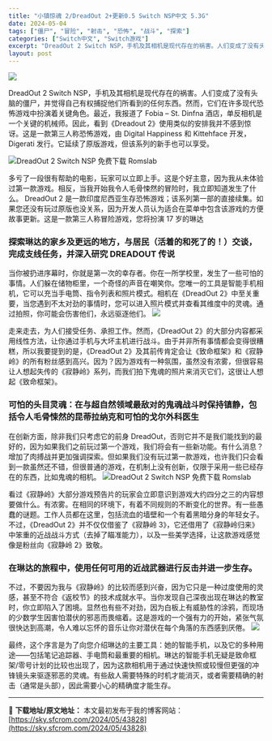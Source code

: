 ```yaml
---
title: "小镇惊魂 2/DreadOut 2+更新0.5 Switch NSP中文 5.3G"
date: 2024-05-04
tags: ["僵尸", "冒险", "射击", "恐怖", "战斗", "探索"]
categories: ["Switch中文", "Switch游戏"]
excerpt: "DreadOut 2 Switch NSP，手机及其相机是现代存在的祸害。人们变成了没有头脑的僵尸，并觉得自己有权捕捉他们所看到的任何东西。然而，它们在许多现代恐怖游戏中扮演着关键角色。最近，我报道了 Fobia – St. Dinfna 酒店，单反相机是一个关键的机械师。因此，看到《Dreadou&hellip;"
layout: post
---
```


<img class="aligncenter" src="https://sky.sfcrom.com/wp-content/uploads/2024/05/20240504162049-415ef.jpeg" />

DreadOut 2 Switch NSP，手机及其相机是现代存在的祸害。人们变成了没有头脑的僵尸，并觉得自己有权捕捉他们所看到的任何东西。然而，它们在许多现代恐怖游戏中扮演着关键角色。最近，我报道了 Fobia – St. Dinfna 酒店，单反相机是一个关键的机械师。因此，看到《Dreadout 2》使用类似的安排我并不感到惊讶。这是一款第三人称恐怖游戏，由 Digital Happiness 和 Kittehface 开发，Digerati 发行。它延续了原版游戏，但该系列的新手也可以享受。

<img src="https://sky.sfcrom.com/wp-content/uploads/2024/05/4ca15-EEEE.jpg" alt="DreadOut 2 Switch NSP 免费下载 Romslab" />

多亏了一段很有帮助的电影，玩家可以立即上手。这是个好主意，因为我从未体验过第一款游戏。相反，当我开始我令人毛骨悚然的冒险时，我立即知道发生了什么。 DreadOut 2 是一款印度尼西亚生存恐怖游戏；该系列第一部的直接续集。如果您还没有玩过原版也没关系，因为开发人员认为适合在菜单中包含该游戏的方便故事更新。这是一款第三人称冒险游戏，您将扮演 17 岁的琳达
<h3>探索琳达的家乡及更远的地方，与居民（活着的和死了的！）交谈，完成支线任务，并深入研究 DREADOUT 传说</h3>
当你被扔进序幕时，你就是第一次的幸存者。你在一所学校里，发生了一些可怕的事情。人们躲在储物柜里，一个奇怪的声音在嘲笑你。您唯一的工具是智能手机相机，它可以充当手电筒、指令列表和照片模式。相机在《DreadOut 2》中至关重要，当您遇到不太对劲的事情时，您可以进入照片模式并查看其维度中的灵魂。通过拍照，你可能会伤害他们，永远驱逐他们。

<img class="aligncenter" src="https://sky.sfcrom.com/wp-content/uploads/2024/05/20240504162053-c70e9.jpeg" />

走来走去，为人们接受任务、承担工作。然而，《DreadOut 2》的大部分内容都采用线性方法，让你通过手机与大坏主机进行战斗。由于并非所有事情都会变得很糟糕，所以我要提到的是，《DreadOut 2》及其前传肯定会让《致命框架》和《寂静岭》的所有粉丝感到高兴。因为？因为游戏有一种氛围，虽然没有浓雾，但很容易让人想起失传的《寂静岭》系列，而我们拍下鬼魂的照片来消灭它们，这很让人想起《致命框架》。
<h3>可怕的头目灵魂：在与超自然领域最敌对的鬼魂战斗时保持镇静，包括令人毛骨悚然的昆蒂拉纳克和可怕的戈尔外科医生</h3>
在创新方面，除非我们只考虑它的前身 DreadOut，否则它并不是我们能找到的最好的，因为如果我们之前玩过第一个游戏，我们将会有一些新功能。有什么消息？增加了肉搏战并更加强调探索。但如果我们没有玩过第一款游戏，也许我们只会看到一款虽然还不错，但很普通的游戏，在机制上没有创新，仅限于采用一些已经存在的东西，比如鬼魂的相机。

<img class="aligncenter" src="https://sky.sfcrom.com/wp-content/uploads/2024/05/bb7f5-EE.jpg" alt="DreadOut 2 Switch NSP 免费下载 Romslab" />

看过《寂静岭》大部分游戏预告片的玩家会立即意识到游戏大约四分之三的内容想要做什么。有浓雾。在相同的环境下，有着不同规则的不断变化的世界。有一些愚蠢的谜题。工作人员都在这里，包括流血的墙壁和一个有着黑暗分身的年轻女子。不过，《DreadOut 2》并不仅仅借鉴了《寂静岭 3》，它还借用了《寂静岭归来》中笨重的近战战斗方式（去掉了瞄准能力），以及一些美学选择，让这款游戏感觉像是粉丝向《寂静岭 2》致敬。
<h3>在琳达的旅程中，使用任何可用的近战武器进行反击并进一步生存。</h3>
不过，不要因为我与《寂静岭》的比较而感到兴奋，因为它只是一种过度使用的灵感，甚至不符合《返校节》的技术成就水平。当你发现自己深夜出现在琳达的教室时，你立即陷入了困境。显然也有些不对劲，因为白板上有威胁性的涂鸦，而现场的少数学生因害怕潜伏的邪恶而畏缩着。这是游戏的一个强有力的开始，紧张气氛很快达到高潮，令人难以忘怀的音乐让你对潜伏在每个角落的东西感到厌倦。

<img class="aligncenter" src="https://sky.sfcrom.com/wp-content/uploads/2024/05/20240504162055-29cb3.jpeg" />

最终，这个序言是为了向您介绍琳达的主要工具：她的智能手机，以及它的多种用途——包括笔记追踪器、手电筒和最重要的相机。琳达的智能手机无疑是致命框架/零号计划的比较也出现了，因为这款相机用于通过快速快照或较慢但更强的冲锋镜头来驱逐邪恶的灵魂。有些敌人需要特殊的时机才能消灭，或者需要精确的射击（通常是头部），因此需要小心的精确度才能生存。

---
📖 **下载地址/原文地址：** 本文最初发布于我的博客网站：[https://sky.sfcrom.com/2024/05/43828](https://sky.sfcrom.com/2024/05/43828)
